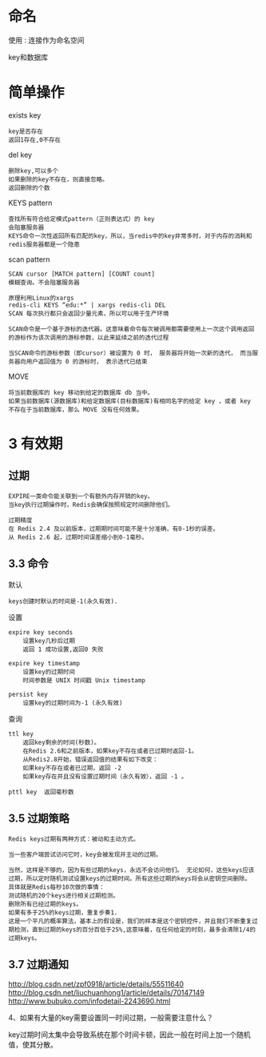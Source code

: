 
# 命名

使用 : 连接作为命名空间

key和数据库

# 简单操作

exists key

    key是否存在
	返回1存在,0不存在
	

del key 

	删除key,可以多个
	如果删除的key不存在，则直接忽略。
	返回删除的个数
	
	
KEYS pattern

    查找所有符合给定模式pattern（正则表达式）的 key 
    会阻塞服务器
    KEYS命令一次性返回所有匹配的key，所以，当redis中的key非常多时，对于内存的消耗和redis服务器都是一个隐患
    

scan pattern  

    SCAN cursor [MATCH pattern] [COUNT count]  
    模糊查询。不会阻塞服务器
  
    原理利用Linux的xargs
    redis-cli KEYS “edu:*” | xargs redis-cli DEL
    SCAN 每次执行都只会返回少量元素，所以可以用于生产环境
    
    SCAN命令是一个基于游标的迭代器。这意味着命令每次被调用都需要使用上一次这个调用返回的游标作为该次调用的游标参数，以此来延续之前的迭代过程
    
    当SCAN命令的游标参数（即cursor）被设置为 0 时， 服务器将开始一次新的迭代， 而当服务器向用户返回值为 0 的游标时， 表示迭代已结束


MOVE 

    将当前数据库的 key 移动到给定的数据库 db 当中。
    如果当前数据库(源数据库)和给定数据库(目标数据库)有相同名字的给定 key ，或者 key 不存在于当前数据库，那么 MOVE 没有任何效果。



# 3 有效期

## 过期

    EXPIRE一类命令能关联到一个有额外内存开销的key。
    当key执行过期操作时，Redis会确保按照规定时间删除他们。

    过期精度
    在 Redis 2.4 及以前版本，过期期时间可能不是十分准确，有0-1秒的误差。
    从 Redis 2.6 起，过期时间误差缩小到0-1毫秒。

## 3.3 命令

默认

    keys创建时默认的时间是-1(永久有效).

设置
    
    expire key seconds 
        设置key几秒后过期
        返回 1 成功设置,返回0 失败
    
    expire key timestamp 
        设置key的过期时间
        时间参数是 UNIX 时间戳 Unix timestamp 
    
    persist key
        设置key的过期时间为-1 (永久有效)

查询
    
    ttl key
        返回key剩余的时间(秒数)。
        在Redis 2.6和之前版本，如果key不存在或者已过期时返回-1。
        从Redis2.8开始，错误返回值的结果有如下改变：
        如果key不存在或者已过期，返回 -2
        如果key存在并且没有设置过期时间（永久有效），返回 -1 。
        
    pttl key  返回毫秒数
    
## 3.5 过期策略


    Redis keys过期有两种方式：被动和主动方式。
    
    当一些客户端尝试访问它时，key会被发现并主动的过期。
    
    当然，这样是不够的，因为有些过期的keys，永远不会访问他们。 无论如何，这些keys应该过期，所以定时随机测试设置keys的过期时间。所有这些过期的keys将会从密钥空间删除。
    具体就是Redis每秒10次做的事情：
    测试随机的20个keys进行相关过期检测。
    删除所有已经过期的keys。
    如果有多于25%的keys过期，重复步奏1.
    这是一个平凡的概率算法，基本上的假设是，我们的样本是这个密钥控件，并且我们不断重复过期检测，直到过期的keys的百分百低于25%,这意味着，在任何给定的时刻，最多会清除1/4的过期keys。
    

## 3.7 过期通知

http://blog.csdn.net/zpf0918/article/details/55511640
http://blog.csdn.net/liuchuanhong1/article/details/70147149
http://www.bubuko.com/infodetail-2243690.html



4、如果有大量的key需要设置同一时间过期，一般需要注意什么？

key过期时间太集中会导致系统在那个时间卡顿，因此一般在时间上加一个随机值，使其分散。



